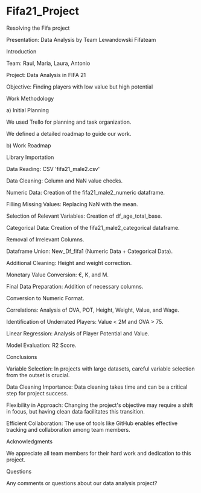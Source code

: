 # Fifa21_Project
Resolving the Fifa project

Presentation: Data Analysis by Team Lewandowski Fifateam


Introduction

Team: Raul, Maria, Laura, Antonio

Project: Data Analysis in FIFA 21

Objective: Finding players with low value but high potential


Work Methodology


a) Initial Planning

We used Trello for planning and task organization.

We defined a detailed roadmap to guide our work.


b) Work Roadmap

Library Importation

Data Reading: CSV 'fifa21_male2.csv'

Data Cleaning: Column and NaN value checks.

Numeric Data: Creation of the fifa21_male2_numeric dataframe.

Filling Missing Values: Replacing NaN with the mean.

Selection of Relevant Variables: Creation of df_age_total_base.

Categorical Data: Creation of the fifa21_male2_categorical dataframe.

Removal of Irrelevant Columns.

Dataframe Union: New_Df_fifa1 (Numeric Data + Categorical Data).

Additional Cleaning: Height and weight correction.

Monetary Value Conversion: €, K, and M.

Final Data Preparation: Addition of necessary columns.

Conversion to Numeric Format.

Correlations: Analysis of OVA, POT, Height, Weight, Value, and Wage.

Identification of Underrated Players: Value < 2M and OVA > 75.

Linear Regression: Analysis of Player Potential and Value.

Model Evaluation: R2 Score.


Conclusions


Variable Selection: In projects with large datasets, careful variable selection from the outset is crucial.

Data Cleaning Importance: Data cleaning takes time and can be a critical step for project success.

Flexibility in Approach: Changing the project's objective may require a shift in focus, but having clean data facilitates this transition.

Efficient Collaboration: The use of tools like GitHub enables effective tracking and collaboration among team members.


Acknowledgments


We appreciate all team members for their hard work and dedication to this project.

Questions

Any comments or questions about our data analysis project?



